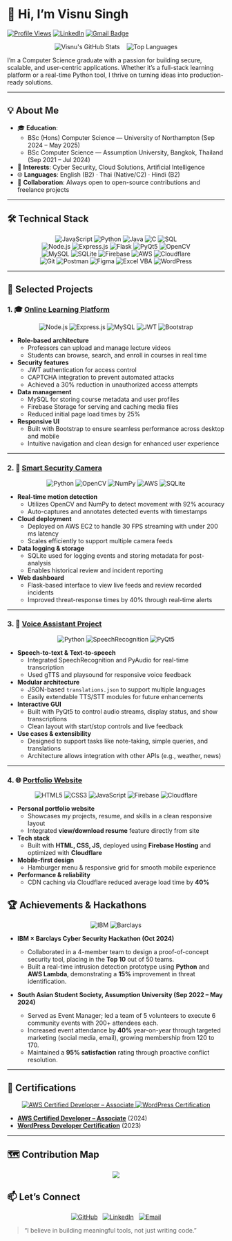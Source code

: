 # 👋 Hi, I’m Visnu Singh

[![Profile Views](https://komarev.com/ghpvc/?username=visnusingh)](https://github.com/visnusingh)
[![LinkedIn](https://img.shields.io/badge/LinkedIn-%230077B5.svg?logo=linkedin&logoColor=white)](https://www.linkedin.com/in/visnusingh370)
[![Gmail Badge](https://img.shields.io/badge/Email-%23D14836.svg?logo=gmail&logoColor=white)](mailto:visnusingh370@gmail.com)

<p align="center">
  <img src="https://github-readme-stats.vercel.app/api?username=visnusingh&show_icons=true&theme=dark" alt="Visnu's GitHub Stats" />
  &nbsp;&nbsp;
  <img src="https://github-readme-stats.vercel.app/api/top-langs/?username=visnusingh&layout=compact&theme=dark" alt="Top Languages" />
</p>

I’m a Computer Science graduate with a passion for building secure, scalable, and user-centric applications. Whether it’s a full-stack learning platform or a real-time Python tool, I thrive on turning ideas into production-ready solutions.

---

## 💡 About Me

- 🎓 **Education**:  
  - BSc (Hons) Computer Science — University of Northampton (Sep 2024 – May 2025)  
  - BSc Computer Science — Assumption University, Bangkok, Thailand (Sep 2021 – Jul 2024)  
- 🔐 **Interests**: Cyber Security, Cloud Solutions, Artificial Intelligence  
- 🌐 **Languages**: English (B2) · Thai (Native/C2) · Hindi (B2)  
- 🤝 **Collaboration**: Always open to open-source contributions and freelance projects  

---

## 🛠️ Technical Stack

<p align="center">
  <img src="https://img.shields.io/badge/JavaScript-F7DF1E?logo=javascript&logoColor=black" alt="JavaScript"/>
  <img src="https://img.shields.io/badge/Python-3776AB?logo=python&logoColor=white" alt="Python"/>
  <img src="https://img.shields.io/badge/Java-007396?logo=java&logoColor=white" alt="Java"/>
  <img src="https://img.shields.io/badge/C-00599C?logo=c&logoColor=white" alt="C"/>
  <img src="https://img.shields.io/badge/SQL-347B98?logo=MySQL&logoColor=white" alt="SQL"/>
  <br>
  <img src="https://img.shields.io/badge/Node.js-339933?logo=nodedotjs&logoColor=white" alt="Node.js"/>
  <img src="https://img.shields.io/badge/Express.js-000000?logo=express&logoColor=white" alt="Express.js"/>
  <img src="https://img.shields.io/badge/Flask-000000?logo=flask&logoColor=white" alt="Flask"/>
  <img src="https://img.shields.io/badge/PyQt5-41CD52?logo=python&logoColor=white" alt="PyQt5"/>
  <img src="https://img.shields.io/badge/OpenCV-5C3EE8?logo=opencv&logoColor=white" alt="OpenCV"/>
  <br>
  <img src="https://img.shields.io/badge/MySQL-4479A1?logo=mysql&logoColor=white" alt="MySQL"/>
  <img src="https://img.shields.io/badge/SQLite-003B57?logo=sqlite&logoColor=white" alt="SQLite"/>
  <img src="https://img.shields.io/badge/Firebase-FFCA28?logo=firebase&logoColor=black" alt="Firebase"/>
  <img src="https://img.shields.io/badge/AWS-232F3E?logo=amazonaws&logoColor=white" alt="AWS"/>
  <img src="https://img.shields.io/badge/Cloudflare-F38020?logo=cloudflare&logoColor=white" alt="Cloudflare"/>
  <br>
  <img src="https://img.shields.io/badge/Git-F05032?logo=git&logoColor=white" alt="Git"/>
  <img src="https://img.shields.io/badge/Postman-FF6C37?logo=postman&logoColor=white" alt="Postman"/>
  <img src="https://img.shields.io/badge/Figma-F24E1E?logo=figma&logoColor=white" alt="Figma"/>
  <img src="https://img.shields.io/badge/VBA-0078D7?logo=microsoft-excel&logoColor=white" alt="Excel VBA"/>
  <img src="https://img.shields.io/badge/WordPress-21759B?logo=wordpress&logoColor=white" alt="WordPress"/>
</p>

---

## 💼 Selected Projects

### 1. 🎓 [Online Learning Platform](https://github.com/visnusingh/Online-Learning-Platform)

<p align="center">
  <img src="https://img.shields.io/badge/Node.js-339933?logo=nodedotjs&logoColor=white" alt="Node.js"/>
  <img src="https://img.shields.io/badge/Express.js-000000?logo=express&logoColor=white" alt="Express.js"/>
  <img src="https://img.shields.io/badge/MySQL-4479A1?logo=mysql&logoColor=white" alt="MySQL"/>
  <img src="https://img.shields.io/badge/JWT-000000?logo=json-web-tokens&logoColor=white" alt="JWT"/>
  <img src="https://img.shields.io/badge/Bootstrap-563D7C?logo=bootstrap&logoColor=white" alt="Bootstrap"/>
</p>

- **Role-based architecture**  
  - Professors can upload and manage lecture videos  
  - Students can browse, search, and enroll in courses in real time  
- **Security features**  
  - JWT authentication for access control  
  - CAPTCHA integration to prevent automated attacks  
  - Achieved a 30% reduction in unauthorized access attempts  
- **Data management**  
  - MySQL for storing course metadata and user profiles  
  - Firebase Storage for serving and caching media files  
  - Reduced initial page load times by 25%  
- **Responsive UI**  
  - Built with Bootstrap to ensure seamless performance across desktop and mobile  
  - Intuitive navigation and clean design for enhanced user experience  

---

### 2. 🔐 [Smart Security Camera](https://github.com/visnusingh/Smart-Security-Camera)

<p align="center">
  <img src="https://img.shields.io/badge/Python-3776AB?logo=python&logoColor=white" alt="Python"/>
  <img src="https://img.shields.io/badge/OpenCV-5C3EE8?logo=opencv&logoColor=white" alt="OpenCV"/>
  <img src="https://img.shields.io/badge/NumPy-013243?logo=numpy&logoColor=white" alt="NumPy"/>
  <img src="https://img.shields.io/badge/AWS-232F3E?logo=amazonaws&logoColor=white" alt="AWS"/>
  <img src="https://img.shields.io/badge/SQLite-003B57?logo=sqlite&logoColor=white" alt="SQLite"/>
</p>

- **Real-time motion detection**  
  - Utilizes OpenCV and NumPy to detect movement with 92% accuracy  
  - Auto-captures and annotates detected events with timestamps  
- **Cloud deployment**  
  - Deployed on AWS EC2 to handle 30 FPS streaming with under 200 ms latency  
  - Scales efficiently to support multiple camera feeds  
- **Data logging & storage**  
  - SQLite used for logging events and storing metadata for post-analysis  
  - Enables historical review and incident reporting  
- **Web dashboard**  
  - Flask-based interface to view live feeds and review recorded incidents  
  - Improved threat-response times by 40% through real-time alerts  

---

### 3. 🧠 [Voice Assistant Project](https://github.com/visnusingh/Voice-Recognition-)

<p align="center">
  <img src="https://img.shields.io/badge/Python-3776AB?logo=python&logoColor=white" alt="Python"/>
  <img src="https://img.shields.io/badge/SpeechRecognition-000000?logo=python&logoColor=white" alt="SpeechRecognition"/>
  <img src="https://img.shields.io/badge/PyQt5-41CD52?logo=python&logoColor=white" alt="PyQt5"/>
</p>

- **Speech-to-text & Text-to-speech**  
  - Integrated SpeechRecognition and PyAudio for real-time transcription  
  - Used gTTS and playsound for responsive voice feedback  
- **Modular architecture**  
  - JSON-based `translations.json` to support multiple languages  
  - Easily extendable TTS/STT modules for future enhancements  
- **Interactive GUI**  
  - Built with PyQt5 to control audio streams, display status, and show transcriptions  
  - Clean layout with start/stop controls and live feedback  
- **Use cases & extensibility**  
  - Designed to support tasks like note-taking, simple queries, and translations  
  - Architecture allows integration with other APIs (e.g., weather, news)  

---

### 4. 🌐 [Portfolio Website](https://visnusingh.com)

<p align="center">
  <img src="https://img.shields.io/badge/HTML5-E34F26?logo=html5&logoColor=white" alt="HTML5"/>
  <img src="https://img.shields.io/badge/CSS3-1572B6?logo=css3&logoColor=white" alt="CSS3"/>
  <img src="https://img.shields.io/badge/JavaScript-F7DF1E?logo=javascript&logoColor=black" alt="JavaScript"/>
  <img src="https://img.shields.io/badge/Firebase-FFCA28?logo=firebase&logoColor=black" alt="Firebase"/>
  <img src="https://img.shields.io/badge/Cloudflare-F38020?logo=cloudflare&logoColor=white" alt="Cloudflare"/>
</p>

- **Personal portfolio website**  
  - Showcases my projects, resume, and skills in a clean responsive layout  
  - Integrated **view/download resume** feature directly from site  
- **Tech stack**  
  - Built with **HTML, CSS, JS**, deployed using **Firebase Hosting** and optimized with **Cloudflare**  
- **Mobile-first design**  
  - Hamburger menu & responsive grid for smooth mobile experience  
- **Performance & reliability**  
  - CDN caching via Cloudflare reduced average load time by **40%**  



## 🏆 Achievements & Hackathons

<p align="center">
  <img src="https://img.shields.io/badge/IBM-blue?logo=ibm&logoColor=white" alt="IBM"/>
  <img src="https://img.shields.io/badge/Barclays-003087?logo=barclays&logoColor=white" alt="Barclays"/>
</p>

- **IBM × Barclays Cyber Security Hackathon (Oct 2024)**  
  - Collaborated in a 4-member team to design a proof-of-concept security tool, placing in the **Top 10** out of 50 teams.  
  - Built a real-time intrusion detection prototype using **Python** and **AWS Lambda**, demonstrating a **15%** improvement in threat identification.  

- **South Asian Student Society, Assumption University (Sep 2022 – May 2024)**  
  - Served as Event Manager; led a team of 5 volunteers to execute 6 community events with 200+ attendees each.  
  - Increased event attendance by **40%** year-on-year through targeted marketing (social media, email), growing membership from 120 to 170.  
  - Maintained a **95% satisfaction** rating through proactive conflict resolution.  

---

## 🥇 Certifications

<p align="center">
  <a href="https://www.credly.com/badges/66a67ad5-75c8-4ea5-a4c8-fcbbd377084d/linked_in_profile" target="_blank">
    <img src="https://img.shields.io/badge/AWS%20Certified%20Developer%20–%20Associate-FF9900?logo=amazonaws&logoColor=white" alt="AWS Certified Developer – Associate"/>
  </a>
  <a href="https://www.coursera.org/account/accomplishments/verify/8SLOAMYWX9NU" target="_blank">
    <img src="https://img.shields.io/badge/WordPress%20Developer%20Certification-21759B?logo=wordpress&logoColor=white" alt="WordPress Certification"/>
  </a>
</p>

- **[AWS Certified Developer – Associate](https://www.credly.com/badges/66a67ad5-75c8-4ea5-a4c8-fcbbd377084d/linked_in_profile)** (2024)  
- **[WordPress Developer Certification](https://www.coursera.org/account/accomplishments/verify/8SLOAMYWX9NU)** (2023)  


---
## 🗺️ Contribution Map

<p align="center">
  <img src="https://github-profile-summary-cards.vercel.app/api/cards/profile-details?username=visnusingh&theme=radical" />
</p>


## 📫 Let’s Connect

<p align="center">
  <a href="https://github.com/visnusingh"><img src="https://img.shields.io/badge/GitHub-%2312100E.svg?logo=github&logoColor=white" alt="GitHub"/></a>
  &nbsp;
  <a href="https://www.linkedin.com/in/visnusingh370"><img src="https://img.shields.io/badge/LinkedIn-%230077B5.svg?logo=linkedin&logoColor=white" alt="LinkedIn"/></a>
  &nbsp;
  <a href="mailto:visnusingh370@gmail.com"><img src="https://img.shields.io/badge/Email-%23D14836.svg?logo=gmail&logoColor=white" alt="Email"/></a>
</p>

> “I believe in building meaningful tools, not just writing code.”
